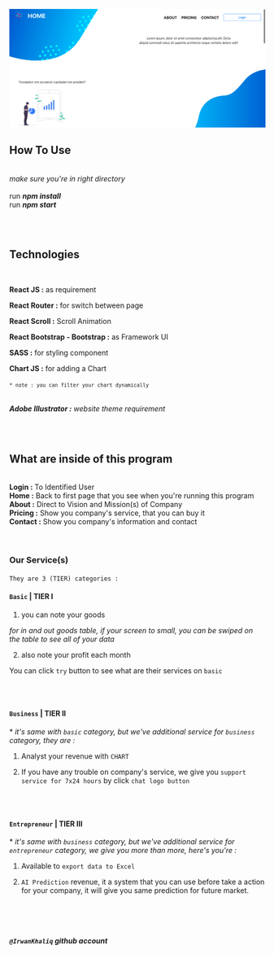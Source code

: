 ![first view](./src/first_view.png "First View")

## <b>How To Use</b>
<br>
<i>make sure you're in right directory</i>
<br>
<br>
run <i><b>npm install</b></i>
<br>
run <i><b>npm start</b></i>

<br><br>

## <b>Technologies</b>
<br>

<b>React JS :</b> as requirement

<b>React Router :</b> for switch between page

<b>React Scroll :</b> Scroll Animation

<b>React Bootstrap - Bootstrap :</b> as Framework UI

<b>SASS :</b> for styling component

<b>Chart JS :</b> for adding a Chart 

<small>`* note : you can filter your chart dynamically`</small>
<br><br>

<i><b>Adobe Illustrator :</b> website theme requirement</i>

<br></br>

## <b>What are inside of this program</b>
<br>
<b>Login :</b> To Identified User
<br>
<b>Home :</b> Back to first page that you see when you're running this program
<br>
<b>About :</b> Direct to Vision and Mission(s) of Company
<br>
<b>Pricing :</b> Show you company's service, that you can buy it
<br>
<b>Contact :</b> Show you company's information and contact
<br>
<br>
<br>

### <b>Our Service(s)</b>

`They are 3 (TIER) categories : `

#### `Basic` | TIER I

1. you can note your goods 

<i>for in and out goods table, if your screen to small, you can be swiped on the table to see all of your data</i>

2. also note your profit each month

You can click `try` button to see what are their services on `basic`

<br><br>

#### `Business` | TIER II

\* <i> it's same with `basic` category, but we've additional service for `business` category, they are : </i>

1. Analyst your revenue with `CHART`

2. If you have any trouble on company's service, we give you `support service for 7x24 hours` by click `chat logo button`

<br><br>

#### `Entrepreneur` | TIER III

\* <i>it's same with `business` category, but we've additional service for `entrepreneur` category, we give you more than more, here's you're :</i>

1. Available to `export data to Excel`

2. `AI Prediction` revenue, it a system that you can use before take a action for your company, it will give you same prediction for future market.


<br><br><br><br>
<b><i>`@IrwanKhaliq` github account</i></b>